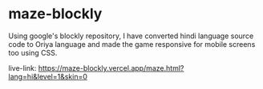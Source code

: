 # maze-blockly

Using google's blockly repository, I have converted hindi language source code to Oriya language and made the game responsive for mobile screens too using CSS.

live-link: https://maze-blockly.vercel.app/maze.html?lang=hi&level=1&skin=0
